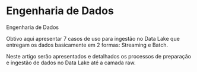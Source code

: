 # Engenharia de Dados
Engenharia de Dados

Obtivo aqui apresentar 7 casos de uso para ingestão no Data Lake que entregam os dados basicamente em 2 formas: Streaming e Batch. 

Neste artigo serão apresentados e detalhados os processos de preparação e ingestão de dados no Data Lake até a camada raw.
